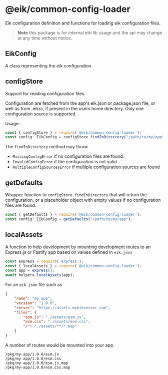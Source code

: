 # @eik/common-config-loader

Eik configuration definition and functions for loading eik configuration files. 

> **Note**
this package is for internal eik-lib usage and the api may change at any time without notice.

## EikConfig

A class representing the eik configuration.

## configStore

Support for reading configuration files.

Configuration are fetched from the app's eik.json or package.json file, or well as from .eikrc, if present in the users home directory. Only one configuration source is supported.

Usage:
```js
const { configStore } = require('@eik/common-config-loader');
const config: EikConfig = configStore.findInDirectory("/path/to/my/app");
```

The `findInDirectory` method may throw 
* `MissingConfigError` if no configuration files are found.
* `InvalidConfigError` if the configuration is not valid
* `MultipleConfigSourcesError` if multiple configuration sources are found

## getDefaults

Wrapper function to `configStore.findInDirectory` that will return the configuration, or a placeholder object with empty values if no configuration files are found.

```js
const { getDefaults } = require('@eik/common-config-loader');
const config: EikConfig = getDefaults("/path/to/my/app");
```

## localAssets

A function to help development by mounting development routes to an Express.js or Fastify app based on values defined in `eik.json`

```js
const express = require('express');
const { localAssets } = require('@eik/common-config-loader');
const app = express();
await helpers.localAssets(app);
```

For an `eik.json` file such as

```json
{
    "name": "my-app",
    "version": "1.0.0",
    "server": "https://assets.myeikserver.com",
    "files": {
        "esm.js": "./assets/esm.js",
        "esm.css": "./assets/esm.css",
        "/": "./assets/**/*.map"
    }
}
```

A number of routes would be mounted into your app.

```
/pkg/my-app/1.0.0/esm.js
/pkg/my-app/1.0.0/esm.css
/pkg/my-app/1.0.0/esm.js.map
/pkg/my-app/1.0.0/esm.css.map
```

